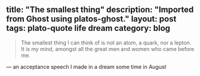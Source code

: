 title: "The smallest thing"
description: "Imported from Ghost using platos-ghost."
layout: post
tags: plato-quote life dream
category: blog
---

> The smallest thing I can think of is not an atom, a quark, nor a lepton. It is my mind, amongst all the great men and women who came before me.

&mdash; an acceptance speech I made in a dream some time in August
